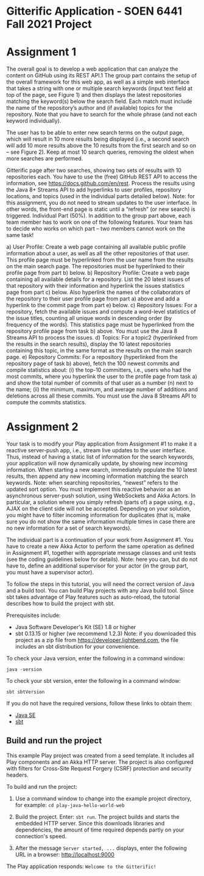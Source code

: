 # Gitterific Application - SOEN 6441 Fall 2021 Project

# Assignment 1
The overall goal is to develop a web application that can analyze the content on GitHub using its REST API.1 The group part contains the setup of the overall framework for this web app, as well as a simple web interface that takes a string with one or multiple search keywords (input text field at top of the page, see Figure 1) and then displays the latest repositories matching the keyword(s) below the search field. Each match must include the name of the repository’s author and (if available) topics for the repository. Note that you have to search for the whole phrase (and not each keyword individually).

The user has to be able to enter new search terms on the output page, which will result in 10 more results being displayed (i.e., a second search will add 10 more results above the 10 results from the first search and so on – see Figure 2). Keep at most 10 search queries, removing the oldest when more searches are performed.

Gitterific page after two searches, showing two sets of results with 10 repositories each. You have to use the (free) GitHub REST API to access the information, see https://docs.github.com/en/rest. Process the results using the Java 8+ Streams API to add hyperlinks to user profiles, repository locations, and topics (used in the individual parts detailed below). Note: for this assignment, you do not need to stream updates to the user interface. In other words, the front-end page is static until a “refresh” (or new search) is triggered. Individual Part (50%). In addition to the group part above, each team member has to work on one of the following features. Your team has to decide who works on which part – two members cannot work on the same task!

a) User Profile: Create a web page containing all available public profile information about a user, as well as all the other repositories of that user. This profile page must be hyperlinked from the user name from the results on the main search page. The repositories must be hyperlinked to their profile page from part b) below.
b) Repository Profile: Create a web page containing all available details for a repository. List the 20 latest issues of that repository with their information and hyperlink the issues statistics page from part c) below. Also hyperlink the names of the collaborators of the repository to their user profile page from part a) above and add a hyperlink to the commit page from part e) below.
c) Repository Issues: For a repository, fetch the available issues and compute a word-level statistics of the issue titles, counting all unique words in descending order (by frequency of the words). This statistics page must be hyperlinked from the repository profile page from task b) above. You must use the Java 8 Streams API to process the issues.
d) Topics: For a topic2 (hyperlinked from the results in the search results), display the 10 latest repositories containing this topic, in the same format as the results on the main search page.
e) Repository Commits: For a repository (hyperlinked from the repository page of task b) above), fetch the 100 newest commits and compile statistics about: (i) the top-10 committers, i.e., users who had the most commits, where you hyperlink the user to the profile page from task a) and show the total number of commits of that user as a number (n) next to the name; (ii) the minimum, maximum, and average number of additions and deletions across all these commits. You must use the Java 8 Streams API to compute the commits statistics.

# Assignment 2
Your task is to modify your Play application from Assignment #1 to make it a reactive server-push app, i.e., stream live updates to the user interface. Thus, instead of having a static list of information for the search keywords, your application will now dynamically update, by showing new incoming information. When starting a new search, immediately populate the 10 latest results, then append any new incoming information matching the search keywords. Note: when searching repositories, “newest” refers to the updated sort option. You must implement this reactive behavior as an asynchronous server-push solution, using WebSockets and Akka Actors. In particular, a solution where you simply refresh (parts of) a page using, e.g., AJAX on the client side will not be accepted. Depending on your solution, you might have to filter incoming information for duplicates (that is, make sure you do not show the same information multiple times in case there are no new information for a set of search keywords).

The individual part is a continuation of your work from Assignment #1. You have to create a new Akka Actor to perform the same operation as defined in Assignment #1, together with appropriate message classes and unit tests (see the coding guidelines below for details). Note: here you can, but do not have to, define an additional supervisor for your actor (in the group part, you must have a supervisor actor).


To follow the steps in this tutorial, you will need the correct version of Java and a build tool. You can build Play projects with any Java build tool. Since sbt takes advantage of Play features such as auto-reload, the tutorial describes how to build the project with sbt. 

Prerequisites include:

* Java Software Developer's Kit (SE) 1.8 or higher
* sbt 0.13.15 or higher (we recommend 1.2.3) Note: if you downloaded this project as a zip file from https://developer.lightbend.com, the file includes an sbt distribution for your convenience.

To check your Java version, enter the following in a command window:

`java -version`

To check your sbt version, enter the following in a command window:

`sbt sbtVersion`

If you do not have the required versions, follow these links to obtain them:

* [Java SE](http://www.oracle.com/technetwork/java/javase/downloads/index.html)
* [sbt](http://www.scala-sbt.org/download.html)

## Build and run the project

This example Play project was created from a seed template. It includes all Play components and an Akka HTTP server. The project is also configured with filters for Cross-Site Request Forgery (CSRF) protection and security headers.

To build and run the project:

1. Use a command window to change into the example project directory, for example: `cd play-java-hello-world-web`

2. Build the project. Enter: `sbt run`. The project builds and starts the embedded HTTP server. Since this downloads libraries and dependencies, the amount of time required depends partly on your connection's speed.

3. After the message `Server started, ...` displays, enter the following URL in a browser: <http://localhost:9000>

The Play application responds: `Welcome to the Gitterific!`
